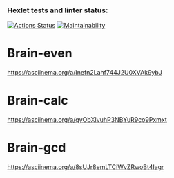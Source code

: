 ### Hexlet tests and linter status:
[![Actions Status](https://github.com/anikeydev/frontend-project-44/workflows/hexlet-check/badge.svg)](https://github.com/anikeydev/frontend-project-44/actions)
[![Maintainability](https://api.codeclimate.com/v1/badges/d29efedf654ddc150cfb/maintainability)](https://codeclimate.com/github/anikeydev/frontend-project-44/maintainability)

# Brain-even

https://asciinema.org/a/Inefn2Lahf744J2U0XVAk9ybJ

# Brain-calc

https://asciinema.org/a/qyObXIvuhP3NBYuR9co9Pxmxt

# Brain-gcd

https://asciinema.org/a/8sUJr8emLTCiWvZRwoBt4Iagr